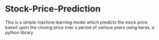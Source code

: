 # Stock-Price-Prediction
This is a simple machine learning model which predicts the stock price based upon the closing price over a period of various years using keras, a python library.
